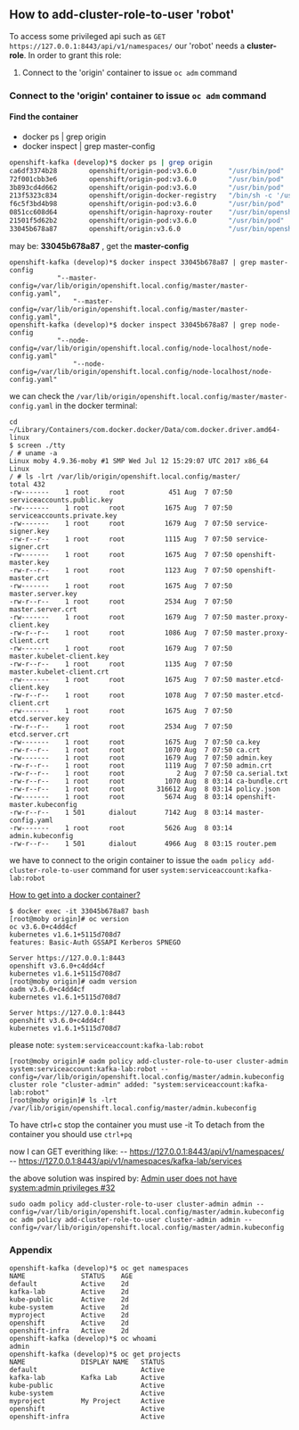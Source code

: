 ## How to add-cluster-role-to-user 'robot' 
To access some privileged api such as ```GET https://127.0.0.1:8443/api/v1/namespaces/``` our 'robot'
needs a **cluster-role**.
In order to grant this role: 
1.  Connect to the 'origin' container to issue  ```oc adm``` command

### Connect to the 'origin' container to issue  ```oc adm``` command
#### Find the container
- docker ps | grep origin
- docker inspect <CONTAINER-ID> | grep master-config

``` bash
openshift-kafka (develop)*$ docker ps | grep origin
ca6df3374b28        openshift/origin-pod:v3.6.0        "/usr/bin/pod"           3 hours ago         Up 3 hours                                                                             k8s_POD_kafka-debug-1-h1d3x_kafka-lab_5796be24-7dc8-11e7-8609-6a9bc5b63bf3_0
72f001cbb3e6        openshift/origin-pod:v3.6.0        "/usr/bin/pod"           3 hours ago         Up 3 hours                                                                             k8s_POD_kafka-debug-1-60vfq_kafka-lab_4127b1cc-7dc7-11e7-8609-6a9bc5b63bf3_0
3b893cd4d662        openshift/origin-pod:v3.6.0        "/usr/bin/pod"           3 hours ago         Up 3 hours                                                                             k8s_POD_apache-kafka-1-ln40b_kafka-lab_f4fe784d-7dc6-11e7-8609-6a9bc5b63bf3_0
213f5323c834        openshift/origin-docker-registry   "/bin/sh -c '/usr/..."   2 days ago          Up 2 days                                                                              k8s_registry_docker-registry-1-2mxr1_default_cfa6c9eb-7be7-11e7-8609-6a9bc5b63bf3_0
f6c5f3bd4b98        openshift/origin-pod:v3.6.0        "/usr/bin/pod"           2 days ago          Up 2 days                                                                              k8s_POD_docker-registry-1-2mxr1_default_cfa6c9eb-7be7-11e7-8609-6a9bc5b63bf3_0
0851cc608d64        openshift/origin-haproxy-router    "/usr/bin/openshif..."   2 days ago          Up 2 days                                                                              k8s_router_router-1-xgjfp_default_cbaa4140-7be7-11e7-8609-6a9bc5b63bf3_0
21501f5d62b2        openshift/origin-pod:v3.6.0        "/usr/bin/pod"           2 days ago          Up 2 days           0.0.0.0:80->80/tcp, 0.0.0.0:443->443/tcp, 0.0.0.0:1936->1936/tcp   k8s_POD_router-1-xgjfp_default_cbaa4140-7be7-11e7-8609-6a9bc5b63bf3_0
33045b678a87        openshift/origin:v3.6.0            "/usr/bin/openshif..."   2 days ago          Up 2 days                                                                              origin
```
**<CONTAINER-ID>** may be: **33045b678a87** , get the **master-config** 

```
openshift-kafka (develop)*$ docker inspect 33045b678a87 | grep master-config
            "--master-config=/var/lib/origin/openshift.local.config/master/master-config.yaml",
                "--master-config=/var/lib/origin/openshift.local.config/master/master-config.yaml",
openshift-kafka (develop)*$ docker inspect 33045b678a87 | grep node-config
            "--node-config=/var/lib/origin/openshift.local.config/node-localhost/node-config.yaml"
                "--node-config=/var/lib/origin/openshift.local.config/node-localhost/node-config.yaml"
```


we can check the ```/var/lib/origin/openshift.local.config/master/master-config.yaml``` in the docker terminal: 
``` 
cd ~/Library/Containers/com.docker.docker/Data/com.docker.driver.amd64-linux
$ screen ./tty
/ # uname -a
Linux moby 4.9.36-moby #1 SMP Wed Jul 12 15:29:07 UTC 2017 x86_64 Linux
/ # ls -lrt /var/lib/origin/openshift.local.config/master/
total 432
-rw-------    1 root     root           451 Aug  7 07:50 serviceaccounts.public.key
-rw-------    1 root     root          1675 Aug  7 07:50 serviceaccounts.private.key
-rw-------    1 root     root          1679 Aug  7 07:50 service-signer.key
-rw-r--r--    1 root     root          1115 Aug  7 07:50 service-signer.crt
-rw-------    1 root     root          1675 Aug  7 07:50 openshift-master.key
-rw-r--r--    1 root     root          1123 Aug  7 07:50 openshift-master.crt
-rw-------    1 root     root          1675 Aug  7 07:50 master.server.key
-rw-r--r--    1 root     root          2534 Aug  7 07:50 master.server.crt
-rw-------    1 root     root          1679 Aug  7 07:50 master.proxy-client.key
-rw-r--r--    1 root     root          1086 Aug  7 07:50 master.proxy-client.crt
-rw-------    1 root     root          1679 Aug  7 07:50 master.kubelet-client.key
-rw-r--r--    1 root     root          1135 Aug  7 07:50 master.kubelet-client.crt
-rw-------    1 root     root          1675 Aug  7 07:50 master.etcd-client.key
-rw-r--r--    1 root     root          1078 Aug  7 07:50 master.etcd-client.crt
-rw-------    1 root     root          1675 Aug  7 07:50 etcd.server.key
-rw-r--r--    1 root     root          2534 Aug  7 07:50 etcd.server.crt
-rw-------    1 root     root          1675 Aug  7 07:50 ca.key
-rw-r--r--    1 root     root          1070 Aug  7 07:50 ca.crt
-rw-------    1 root     root          1679 Aug  7 07:50 admin.key
-rw-r--r--    1 root     root          1119 Aug  7 07:50 admin.crt
-rw-r--r--    1 root     root             2 Aug  7 07:50 ca.serial.txt
-rw-r--r--    1 root     root          1070 Aug  8 03:14 ca-bundle.crt
-rw-r--r--    1 root     root        316612 Aug  8 03:14 policy.json
-rw-------    1 root     root          5674 Aug  8 03:14 openshift-master.kubeconfig
-rw-r--r--    1 501      dialout       7142 Aug  8 03:14 master-config.yaml
-rw-------    1 root     root          5626 Aug  8 03:14 admin.kubeconfig
-rw-r--r--    1 501      dialout       4966 Aug  8 03:15 router.pem
```

we have to connect to the origin container to issue the ```oadm policy add-cluster-role-to-user``` command for user ```system:serviceaccount:kafka-lab:robot```

[How to get into a docker container?](https://stackoverflow.com/questions/30172605/how-to-get-into-a-docker-container)
```
$ docker exec -it 33045b678a87 bash
[root@moby origin]# oc version
oc v3.6.0+c4dd4cf
kubernetes v1.6.1+5115d708d7
features: Basic-Auth GSSAPI Kerberos SPNEGO

Server https://127.0.0.1:8443
openshift v3.6.0+c4dd4cf
kubernetes v1.6.1+5115d708d7
[root@moby origin]# oadm version
oadm v3.6.0+c4dd4cf
kubernetes v1.6.1+5115d708d7

Server https://127.0.0.1:8443
openshift v3.6.0+c4dd4cf
kubernetes v1.6.1+5115d708d7
```
please note: ```system:serviceaccount:kafka-lab:robot```
```
[root@moby origin]# oadm policy add-cluster-role-to-user cluster-admin system:serviceaccount:kafka-lab:robot --config=/var/lib/origin/openshift.local.config/master/admin.kubeconfig
cluster role "cluster-admin" added: "system:serviceaccount:kafka-lab:robot"
[root@moby origin]# ls -lrt /var/lib/origin/openshift.local.config/master/admin.kubeconfig
```
To have ctrl+c stop the container you must use -it
To detach from the container you should use ```ctrl+pq```


now I can GET everithing like:
-- https://127.0.0.1:8443/api/v1/namespaces/
-- https://127.0.0.1:8443/api/v1/namespaces/kafka-lab/services


the above solution was inspired by: [Admin user does not have system:admin privileges #32](https://github.com/projectatomic/adb-utils/issues/32)
```
sudo oadm policy add-cluster-role-to-user cluster-admin admin --config=/var/lib/origin/openshift.local.config/master/admin.kubeconfig
oc adm policy add-cluster-role-to-user cluster-admin admin --config=/var/lib/origin/openshift.local.config/master/admin.kubeconfig
```


### Appendix

```
openshift-kafka (develop)*$ oc get namespaces
NAME              STATUS    AGE
default           Active    2d
kafka-lab         Active    2d
kube-public       Active    2d
kube-system       Active    2d
myproject         Active    2d
openshift         Active    2d
openshift-infra   Active    2d
openshift-kafka (develop)*$ oc whoami
admin
openshift-kafka (develop)*$ oc get projects
NAME              DISPLAY NAME   STATUS
default                          Active
kafka-lab         Kafka Lab      Active
kube-public                      Active
kube-system                      Active
myproject         My Project     Active
openshift                        Active
openshift-infra                  Active
```


<!-- 
#### TODO: descrivere: 
[Installing and Starting an All-in-One Server](https://docs.openshift.org/latest/getting_started/administrators.html)
$ sudo docker run -d --name "origin" \
        --privileged --pid=host --net=host \
        -v /:/rootfs:ro -v /var/run:/var/run:rw -v /sys:/sys -v /sys/fs/cgroup:/sys/fs/cgroup:rw \
        -v /var/lib/docker:/var/lib/docker:rw \
        -v /var/lib/origin/openshift.local.volumes:/var/lib/origin/openshift.local.volumes:rslave \ 
        openshift/origin start
-->